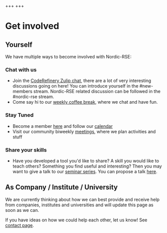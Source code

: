 +++
+++

# Get involved

## Yourself

We have multiple ways to become involved with Nordic-RSE:

### Chat with us

* Join the [CodeRefinery Zulip chat](https://coderefinery.zulipchat.com), there are a lot of very interesting discussions going on here! You can introduce yourself in the #new-members stream. Nordic-RSE related discussion can be followed in the #nordic-rse stream.
* Come say hi to our [weekly coffee break](@/events/meetings.md), where we chat and have fun.

### Stay Tuned
* Become a member [here](/about/membership/) and follow our [calendar](/events/#calendar)
* Visit our community biweekly [meetings](/events/meeting/#community-discussions-biweekly), where we plan activities and stuff

### Share your skills

* Have you developed a tool you'd like to share? A skill you would like to teach others? Something you find useful and interesting? Then you may want to give a talk to our [seminar series](/events/seminar-series/). You can propose a talk [here](https://github.com/nordic-rse/nordic-rse.github.io/issues/new?assignees=&labels=Seminar&template=seminar-series-event.md&title=Seminar+event+idea).

## As Company / Institute / University

We are currently thinking about how we can best provide and receive help from companies, institutes and universities and will update this page as soon as we can.

If you have ideas on how we could help each other, let us know!
See [contact page](/about/governance/contact/).
